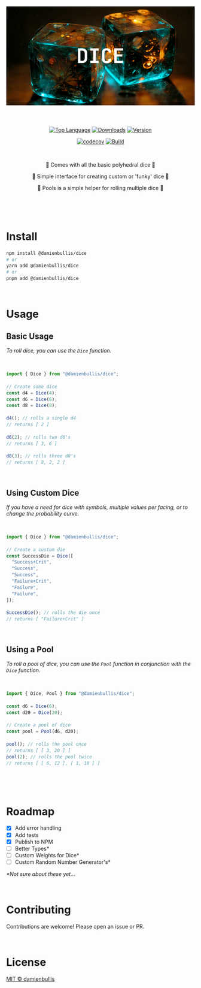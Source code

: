 <h1 align="center">
<img src="./assets/banner.png" alt="Dice">
</h1>

<div align="center">

<br>

<!-- [![Stars](https://img.shields.io/github/stars/damienbullis/dice?color=orange)](https://github.com/damienbullis/dice) -->

[![Top Language](https://img.shields.io/github/languages/top/damienbullis/dice?logo=typescript&label=&logoColor=white&color=orange)](https:github.com/damienbullis/dice)
[![Downloads](https://img.shields.io/npm/dt/@damienbullis/dice?color=orange)](https://github.com/damienbullis/dice)
[![Version](https://img.shields.io/github/package-json/version/damienbullis/dice?color=orange)](https://github.com/damienbullis/dice)

[![codecov](https://img.shields.io/codecov/c/gh/damienbullis/dice?color=orange&label=%20&logo=codecov&logoColor=white)](https://codecov.io/gh/damienbullis/dice)
[![Build](https://img.shields.io/github/actions/workflow/status/damienbullis/dice/main.yml?color=orange)](https://github.com/damienbullis/dice)

<!-- [![codecov](https://codecov.io/gh/damienbullis/dice/branch/adds-tests/graph/badge.svg?token=0KPV1FLKHU)](https://codecov.io/gh/damienbullis/dice) -->
<br>

<p> 🎲 Comes with all the basic polyhedral dice 🎲 </p>
<p> 🎲 Simple interface for creating custom or 'funky' dice 🎲 </p>
<p> 🎲 Pools is a simple helper for rolling multiple dice 🎲 </p>

</div>

<br>
<br>
<br>

# Install

```bash
npm install @damienbullis/dice
# or
yarn add @damienbullis/dice
# or
pnpm add @damienbullis/dice
```

<br>

# Usage

## Basic Usage

_To roll dice, you can use the `Dice` function._

<br>

```javascript
import { Dice } from "@damienbullis/dice";

// Create some dice
const d4 = Dice(4);
const d6 = Dice(6);
const d8 = Dice(8);

d4(); // rolls a single d4
// returns [ 2 ]

d6(2); // rolls two d6's
// returns [ 3, 6 ]

d8(3); // rolls three d8's
// returns [ 8, 2, 2 ]
```

<br>

## Using Custom Dice

_If you have a need for dice with symbols, multiple values per facing, or to change the probability curve._

<br>

```javascript
import { Dice } from "@damienbullis/dice";

// Create a custom die
const SuccessDie = Dice([
  "Success+Crit",
  "Success",
  "Success",
  "Failure+Crit",
  "Failure",
  "Failure",
]);

SuccessDie(); // rolls the die once
// returns [ "Failure+Crit" ]
```

<br>

## Using a Pool

_To roll a pool of dice, you can use the `Pool` function in conjunction with the `Dice` function._

<br>

```javascript
import { Dice, Pool } from "@damienbullis/dice";

const d6 = Dice(6);
const d20 = Dice(20);

// Create a pool of dice
const pool = Pool(d6, d20);

pool(); // rolls the pool once
// returns [ [ 3, 20 ] ]
pool(2); // rolls the pool twice
// returns [ [ 6, 12 ], [ 1, 18 ] ]
```

<br>
<br>
<br>

# Roadmap

- [x] Add error handling
- [x] Add tests
- [x] Publish to NPM
- [ ] Better Types\*
- [ ] Custom Weights for Dice\*
- [ ] Custom Random Number Generator's\*

_\*Not sure about these yet..._

<br>

# Contributing

Contributions are welcome! Please open an issue or PR.

<br>

# License

[MIT © damienbullis](https://github.com/damienbullis/dice/blob/main/LICENSE)
